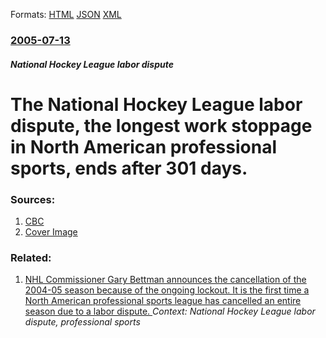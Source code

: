 
Formats: [HTML](/news/2005/07/13/the-national-hockey-league-labor-dispute-the-longest-work-stoppage-in-north-american-professional-sports-ends-after-301-days.html)  [JSON](/news/2005/07/13/the-national-hockey-league-labor-dispute-the-longest-work-stoppage-in-north-american-professional-sports-ends-after-301-days.json)  [XML](/news/2005/07/13/the-national-hockey-league-labor-dispute-the-longest-work-stoppage-in-north-american-professional-sports-ends-after-301-days.xml)  

### [2005-07-13](/news/2005/07/13/index.md)

##### National Hockey League labor dispute
#  The National Hockey League labor dispute, the longest work stoppage in North American professional sports, ends after 301 days. 




### Sources:

1. [CBC](http://www.cbc.ca/sports/story/2005/07/13/nhl050713.html)
1. [Cover Image](https://i.cbc.ca/1.470240.1460485348!/fileImage/httpImage/image.jpg_gen/derivatives/16x9_1180/default-headline-image-sports.jpg)

### Related:

1. [ NHL Commissioner Gary Bettman announces the cancellation of the 2004-05 season because of the ongoing lockout. It is the first time a North American professional sports league has cancelled an entire season due to a labor dispute. ](/news/2005/02/16/nhl-commissioner-gary-bettman-announces-the-cancellation-of-the-2004a05-season-because-of-the-ongoing-lockout-it-is-the-first-time-a-nor.md) _Context: National Hockey League labor dispute, professional sports_
